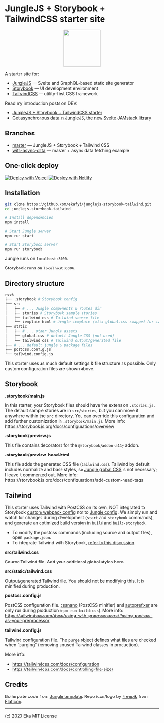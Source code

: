 # JungleJS + Storybook + TailwindCSS starter site

<p align="center"><img src="https://image.flaticon.com/icons/svg/2950/2950532.svg" width="120" height="120" alt="" /></p>

A starter site for:

- [JungleJS](https://www.junglejs.org) — Svelte and GraphQL-based static site generator
- [Storybook](https://storybook.js.org) — UI development environment
- [TailwindCSS](https://tailwindcss.com) — utility-first CSS framework

Read my introduction posts on DEV:
- [JungleJS + Storybook + TailwindCSS starter](https://dev.to/ekafyi/junglejs-storybook-tailwindcss-starter-site-3dmf)
- [Get asynchronous data in JungleJS, the new Svelte JAMstack library](https://dev.to/ekafyi/get-asynchronous-data-in-junglejs-the-new-svelte-jamstack-library-1dkm)

## Branches

- [master](https://github.com/ekafyi/junglejs-storybook-tailwind/tree/master) — JungleJS + Storybook + Tailwind CSS
- [with-async-data](https://github.com/ekafyi/junglejs-storybook-tailwind/tree/with-async-data) — master + async data fetching example

## One-click deploy

[![Deploy with Vercel](https://vercel.com/button)](https://vercel.com/import/git?s=https%3A%2F%2Fgithub.com%2Fekafyi%2Fjunglejs-storybook-tailwind%2Ftree%2Fmaster) [![Deploy with Netlify](https://www.netlify.com/img/deploy/button.svg)](https://app.netlify.com/start/deploy?repository=https://github.com/ekafyi/junglejs-storybook-tailwind)

## Installation

```bash
git clone https://github.com/ekafyi/junglejs-storybook-tailwind.git
cd junglejs-storybook-tailwind

# Install dependencies
npm install

# Start Jungle server
npm run start

# Start Storybook server
npm run storybook
```

Jungle runs on `localhost:3000`.

Storybook runs on `localhost:6006`.

## Directory structure

```sh
root
├── .storybook # Storybook config
├── src
│   ├── # ... Jungle components & routes dir
│   ├── stories # Storybook sample stories
│   ├── tailwind.css # Tailwind source file
│   └── template.html # Jungle template (with global.css swapped for tailwind.css)
├── static
│   ├── # ... other Jungle assets
│   ├── global.css # default Jungle CSS (not used)
│   └── tailwind.css # Tailwind output/generated file
├── # ... default jungle & package files
├── postcss.config.js
└── tailwind.config.js
```

This starter uses as much default settings & file structure as possible. Only custom configuration files are shown above.

## Storybook

**.storybook/main.js**

In this starter, your Storybook files should have the extension `.stories.js`. The default sample stories are in `src/stories`, but you can move it anywhere within the `src` directory. You can override this configuration and add further customization in `.storybook/main.js`. More info: https://storybook.js.org/docs/configurations/overview

**.storybook/preview.js**

This file contains decorators for the `@storybook/addon-a11y` addon.

**.storybook/preview-head.html**

This file adds the generated CSS file (`tailwind.css`). Tailwind by default includes normalize and base styles, so [Jungle global CSS](https://github.com/junglejs/junglejs/blob/master/example/static/global.css) is not necessary; I leave it commented out.
More info: https://storybook.js.org/docs/configurations/add-custom-head-tags

## Tailwind

This starter uses Tailwind with PostCSS on its own, NOT integrated to Storybook [custom webpack config](https://storybook.js.org/docs/configurations/custom-webpack-config/) nor to [Jungle config](https://github.com/ekafyi/junglejs-storybook-tailwind/blob/master/jungle.config.js). We simply run and watch for changes during development (`start` and `storybook` commands), and generate an optimized build version in `build` and `build-storybook`. 

- To modify the postcss commands (including source and output files), open `package.json`.
- To integrate Tailwind with Storybook, [refer to this discussion](https://github.com/storybookjs/storybook/issues/4038).

**src/tailwind.css**

Source Tailwind file. Add your additional global styles here.

**src/static/tailwind.css**

Output/generated Tailwind file. You should not be modifying this. It is minified during production.

**postcss.config.js**

PostCSS configuration file. [cssnano](https://cssnano.co/) (PostCSS minifier) and [autoprefixer](https://github.com/postcss/autoprefixer) are only run during production (`npm run build:css`). More info: https://tailwindcss.com/docs/using-with-preprocessors/#using-postcss-as-your-preprocessor

**tailwind.config.js**

Tailwind configuration file. The `purge` object defines what files are checked when “purging” (removing unused Tailwind classes in production).

More info:

- https://tailwindcss.com/docs/configuration
- https://tailwindcss.com/docs/controlling-file-size/

## Credits

Boilerplate code from [Jungle template](https://github.com/junglejs/template). Repo icon/logo by [Freepik](http://www.freepik.com) from [Flaticon](https://www.flaticon.com).

---

(c) 2020 Eka MIT License
